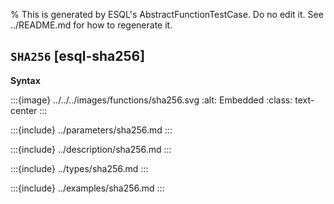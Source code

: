 % This is generated by ESQL's AbstractFunctionTestCase. Do no edit it. See ../README.md for how to regenerate it.

## `SHA256` [esql-sha256]

**Syntax**

:::{image} ../../../images/functions/sha256.svg
:alt: Embedded
:class: text-center
:::


:::{include} ../parameters/sha256.md
:::

:::{include} ../description/sha256.md
:::

:::{include} ../types/sha256.md
:::

:::{include} ../examples/sha256.md
:::
